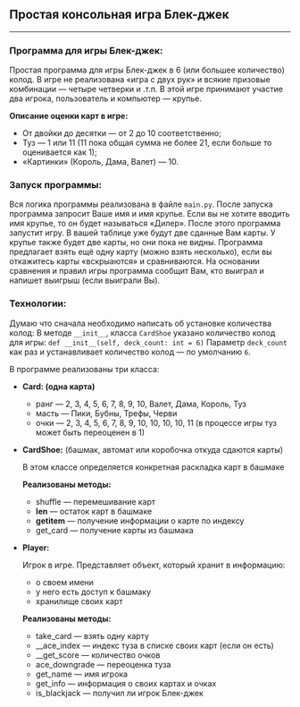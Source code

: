 ## Простая консольная игра Блек-джек  

---
### Программа для игры Блек-джек:

Простая программа для игры Блек-джек в 6 (или большее количество) колод. В игре не реализована 
«игра с двух рук» и всякие призовые комбинации — четыре четверки и .т.п. В этой игре принимают 
участие два игрока, пользователь и компьютер — крупье.

**Описание оценки карт в игре:**
- От двойки до десятки — от 2 до 10 соответственно;
- Туз — 1 или 11 (11 пока общая сумма не более 21, если больше то оценивается как 1);
- «Картинки» (Король, Дама, Валет) — 10.

### Запуск программы:

Вся логика программы реализована в файле `main.py`. После запуска программа запросит Ваше имя и имя
крупье. Если вы не хотите вводить имя крупье, то он будет называться «Дилер». После этого программа
запустит игру. В вашей таблице уже будут две сданные Вам карты. У крупье также будет две карты, но 
они пока не видны. Программа предлагает взять ещё одну карту (можно взять несколько), если вы откажитесь
карты «вскрыаются» и сравниваются. На основании сравнения и правил игры программа сообщит Вам, кто 
выиграл и напишет выигрыш (если выиграли Вы).

### Технологии:

Думаю что сначала необходимо написать об установке количества колод:
В методе `__init__`, класса `CardShoe` указано количество колод для игры: `def __init__(self, deck_count: int = 6)`
Параметр `deck_count` как раз и устанавливает количество колод — по умолчанию `6`.

В программе реализованы три класса:

- **Card: (одна карта)**
  - ранг — 2, 3, 4, 5, 6, 7, 8, 9, 10, Валет, Дама, Король, Туз
  - масть — Пики, Бубны, Трефы, Черви
  - очки — 2, 3, 4, 5, 6, 7, 8, 9, 10, 10, 10, 10, 11 (в процессе игры туз может быть переоценен в 1)


- **CardShoe:** (башмак, автомат или коробочка откуда сдаются карты)

    В этом классе определяется конкретная раскладка карт в башмаке

    **Реализованы методы:**

    - shuffle — перемешивание карт
    - __len__ — остаток карт в башмаке
    - __getitem__ — получение информации о карте по индексу
    - get_card — получение карты из башмака 

- **Player:**

    Игрок в игре. Представляет объект, который хранит в информацию:

    - о своем имени
    - у него есть доступ к башмаку
    - хранилище своих карт

    **Реализованы методы:**

    - take_card — взять одну карту
    - __ace_index — индекс туза в списке своих карт (если он есть)
    - __get_score — количество очков
    - ace_downgrade — переоценка туза
    - get_name — имя игрока
    - get_info — информация о своих картах и очках
    - is_blackjack — получил ли игрок Блек-джек